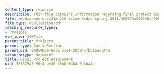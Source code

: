 ```yaml
---
content_type: resource
description: This file contains information regarding final project assignment.
file: /media/courses/21m-289-islam-media-spring-2015/165679a596c4be4039b804b8a9c1ba4a_MIT21M_289S15_proj_final.pdf
file_type: application/pdf
learning_resource_types:
- Projects
ocw_type: OCWFile
parent_title: Projects
parent_type: CourseSection
parent_uid: 0e05002e-0e75-51e1-20c0-77bb16ec144a
resourcetype: Document
title: Final Project Assignment
uid: 165679a5-96c4-be40-39b8-04b8a9c1ba4a
---
```

